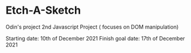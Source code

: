 # Etch-A-Sketch

Odin's project 2nd Javascript Project ( focuses on DOM manipulation)

Starting date: 10th of December 2021
Finish goal date: 17th of December 2021
